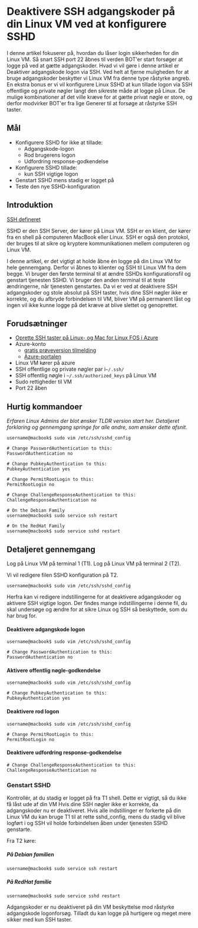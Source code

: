<properties
    pageTitle="Deaktivere SSH adgangskoder på din Linux VM ved at konfigurere SSHD | Microsoft Azure"
    description="Beskytte din Linux VM på Azure ved at deaktivere adgangskode-logon til SSH."
    services="virtual-machines-linux"
    documentationCenter=""
    authors="vlivech"
    manager="timlt"
    editor=""
    tags="" />

<tags
    ms.service="virtual-machines-linux"
    ms.workload="infrastructure-services"
    ms.tgt_pltfrm="vm-linux"
    ms.devlang="na"
    ms.topic="article"
    ms.date="08/26/2016"
    ms.author="v-livech"/>

# <a name="disable-ssh-passwords-on-your-linux-vm-by-configuring-sshd"></a>Deaktivere SSH adgangskoder på din Linux VM ved at konfigurere SSHD

I denne artikel fokuserer på, hvordan du låser login sikkerheden for din Linux VM.  Så snart SSH port 22 åbnes til verden BOT'er start forsøger at logge på ved at gætte adgangskoder.  Hvad vi vil gøre i denne artikel er Deaktiver adgangskode logon via SSH.  Ved helt at fjerne muligheden for at bruge adgangskoder beskytter vi Linux VM fra denne type råstyrke angreb.  En ekstra bonus er vi vil konfigurere Linux SSHD at kun tillade logon via SSH offentlige og private nøgler langt den sikreste måde at logge på Linux.  De mulige kombinationer af det ville kræve for at gætte privat nøgle er store, og derfor modvirker BOT'er fra lige Generer til at forsøge at råstyrke SSH taster.


## <a name="goals"></a>Mål

- Konfigurere SSHD for ikke at tillade:
  - Adgangskode-logon
  - Rod brugerens logon
  - Udfordring response-godkendelse
- Konfigurere SSHD tillade:
  - kun SSH vigtige logon
- Genstart SSHD mens stadig er logget på
- Teste den nye SSHD-konfiguration

## <a name="introduction"></a>Introduktion

[SSH defineret](https://en.wikipedia.org/wiki/Secure_Shell)

SSHD er den SSH Server, der kører på Linux VM.  SSH er en klient, der kører fra en shell på computeren MacBook eller Linux.  SSH er også den protokol, der bruges til at sikre og kryptere kommunikationen mellem computeren og Linux VM.

I denne artikel, er det vigtigt at holde åbne én logge på din Linux VM for hele gennemgang.  Derfor vi åbnes to klienter og SSH til Linux VM fra dem begge.  Vi bruger den første terminal til at ændre SSHDs konfigurationsfil og genstart tjenesten SSHD.  Vi bruger den anden terminal til at teste ændringerne, når tjenesten genstartes.  Da vi er ved at deaktivere SSH adgangskoder og stole absolut på SSH taster, hvis dine SSH nøgler ikke er korrekte, og du afbryde forbindelsen til VM, bliver VM på permanent låst og ingen vil ikke kunne logge på det kræve at blive slettet og genoprettet.

## <a name="prerequisites"></a>Forudsætninger

- [Oprette SSH taster på Linux- og Mac for Linux FOS i Azure](virtual-machines-linux-mac-create-ssh-keys.md)
- Azure-konto
  - [gratis prøveversion tilmelding](https://azure.microsoft.com/pricing/free-trial/)
  - [Azure-portalen](http://portal.azure.com)
- Linux VM kører på azure
- SSH offentlige og private nøgler par i`~/.ssh/`
- SSH offentlig nøgle i `~/.ssh/authorized_keys` på Linux VM
- Sudo rettigheder til VM
- Port 22 åben

## <a name="quick-commands"></a>Hurtig kommandoer

_Erfaren Linux Admins der blot ønsker TLDR version start her.  Detaljeret forklaring og gennemgang springe for alle andre, som ønsker dette afsnit._

```
username@macbook$ sudo vim /etc/ssh/sshd_config

# Change PasswordAuthentication to this:
PasswordAuthentication no

# Change PubkeyAuthentication to this:
PubkeyAuthentication yes

# Change PermitRootLogin to this:
PermitRootLogin no

# Change ChallengeResponseAuthentication to this:
ChallengeResponseAuthentication no

# On the Debian Family
username@macbook$ sudo service ssh restart

# On the RedHat Family
username@macbook$ sudo service sshd restart
```

## <a name="detailed-walk-through"></a>Detaljeret gennemgang

Log på Linux VM på terminal 1 (T1).  Log på Linux VM på terminal 2 (T2).

Vi vil redigere filen SSHD konfiguration på T2.  

```
username@macbook$ sudo vim /etc/ssh/sshd_config
```

Herfra kan vi redigere indstillingerne for at deaktivere adgangskoder og aktivere SSH vigtige logon.  Der findes mange indstillingerne i denne fil, du skal undersøge og ændre for at sikre Linux og SSH så beskyttede, som du har brug for.

#### <a name="disable-password-logins"></a>Deaktivere adgangskode logon

```
username@macbook$ sudo vim /etc/ssh/sshd_config

# Change PasswordAuthentication to this:
PasswordAuthentication no
```

#### <a name="enable-public-key-authentication"></a>Aktivere offentlig nøgle-godkendelse

```
username@macbook$ sudo vim /etc/ssh/sshd_config

# Change PubkeyAuthentication to this:
PubkeyAuthentication yes
```

#### <a name="disable-root-login"></a>Deaktivere rod logon

```
username@macbook$ sudo vim /etc/ssh/sshd_config

# Change PermitRootLogin to this:
PermitRootLogin no
```

#### <a name="disable-challenge-response-authentication"></a>Deaktivere udfordring response-godkendelse

```
# Change ChallengeResponseAuthentication to this:
ChallengeResponseAuthentication no
```

### <a name="restart-sshd"></a>Genstart SSHD

Kontrollér, at du stadig er logget på fra T1 shell.  Dette er vigtigt, så du ikke få låst ude af din VM Hvis dine SSH nøgler ikke er korrekte, da adgangskoder nu er deaktiveret.  Hvis alle indstillinger er forkerte på din Linux VM du kan bruge T1 til at rette sshd_config, mens du stadig vil blive logført i og SSH vil holde forbindelsen åben under tjenesten SSHD genstarte.

Fra T2 køre:

##### <a name="on-the-debian-family"></a>På Debian familien

```
username@macbook$ sudo service ssh restart
```

##### <a name="on-the-redhat-family"></a>På RedHat familie

```
username@macbook$ sudo service sshd restart
```

Adgangskoder er nu deaktiveret på din VM beskyttelse mod råstyrke adgangskode logonforsøg.  Tilladt du kan logge på hurtigere og meget mere sikker med kun SSH taster.
